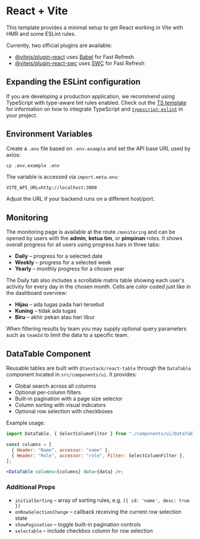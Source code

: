 # React + Vite

This template provides a minimal setup to get React working in Vite with HMR and some ESLint rules.

Currently, two official plugins are available:

- [@vitejs/plugin-react](https://github.com/vitejs/vite-plugin-react/blob/main/packages/plugin-react) uses [Babel](https://babeljs.io/) for Fast Refresh
- [@vitejs/plugin-react-swc](https://github.com/vitejs/vite-plugin-react/blob/main/packages/plugin-react-swc) uses [SWC](https://swc.rs/) for Fast Refresh

## Expanding the ESLint configuration

If you are developing a production application, we recommend using TypeScript with type-aware lint rules enabled. Check out the [TS template](https://github.com/vitejs/vite/tree/main/packages/create-vite/template-react-ts) for information on how to integrate TypeScript and [`typescript-eslint`](https://typescript-eslint.io) in your project.

## Environment Variables

Create a `.env` file based on `.env.example` and set the API base URL used by axios:

```bash
cp .env.example .env
```

The variable is accessed via `import.meta.env`:

```
VITE_API_URL=http://localhost:3000
```

Adjust the URL if your backend runs on a different host/port.

## Monitoring

The monitoring page is available at the route `/monitoring` and can be opened by
users with the **admin**, **ketua tim**, or **pimpinan** roles. It shows overall
progress for all users using progress bars in three tabs:

- **Daily** – progress for a selected date
- **Weekly** – progress for a selected week
- **Yearly** – monthly progress for a chosen year

The Daily tab also includes a scrollable matrix table showing each user's activity for every day in the chosen month. Cells are color coded just like in the dashboard overview:

- **Hijau** – ada tugas pada hari tersebut
- **Kuning** – tidak ada tugas
- **Biru** – akhir pekan atau hari libur

When filtering results by team you may supply optional query parameters such as
`teamId` to limit the data to a specific team.

## DataTable Component

Reusable tables are built with `@tanstack/react-table` through the `DataTable` component
located in `src/components/ui`. It provides:

- Global search across all columns
- Optional per-column filters
- Built-in pagination with a page size selector
- Column sorting with visual indicators
- Optional row selection with checkboxes

Example usage:

```jsx
import DataTable, { SelectColumnFilter } from "./components/ui/DataTable";

const columns = [
  { Header: "Name", accessor: "name" },
  { Header: "Role", accessor: "role", Filter: SelectColumnFilter },
];

<DataTable columns={columns} data={data} />;
```

### Additional Props

- `initialSorting` – array of sorting rules, e.g. `[{ id: 'name', desc: true }]`
- `onRowSelectionChange` – callback receiving the current row selection state
- `showPagination` – toggle built-in pagination controls
- `selectable` – include checkbox column for row selection
